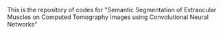 This is the repository of codes for "Semantic Segmentation of Extraocular Muscles on Computed Tomography Images using Convolutional Neural Networks"
